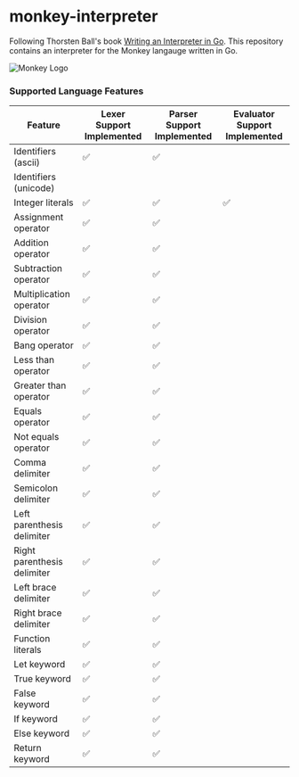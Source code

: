 # monkey-interpreter

Following Thorsten Ball's book [Writing an Interpreter in Go](https://interpreterbook.com/). This repository contains an interpreter for the Monkey langauge written in Go.

![Monkey Logo](https://interpreterbook.com/img/monkey_logo-d5171d15.png)

### Supported Language Features

|Feature|Lexer Support Implemented|Parser Support Implemented|Evaluator Support Implemented|
|-------|-------------------------|--------------------------|-----------------------------|
|Identifiers (ascii) |✅|✅| |
|Identifiers (unicode) | | | |
|Integer literals |✅|✅|✅|
|Assignment operator |✅|✅| |
|Addition operator |✅|✅| |
|Subtraction operator |✅|✅| |
|Multiplication operator |✅|✅| |
|Division operator |✅|✅| |
|Bang operator |✅|✅| |
|Less than operator |✅|✅| |
|Greater than operator |✅|✅| |
|Equals operator |✅|✅| |
|Not equals operator |✅|✅| |
|Comma delimiter |✅|✅| |
|Semicolon delimiter |✅|✅| |
|Left parenthesis delimiter |✅|✅| |
|Right parenthesis delimiter |✅|✅| |
|Left brace delimiter |✅|✅| |
|Right brace delimiter |✅|✅| |
|Function literals |✅|✅| |
|Let keyword |✅|✅| |
|True keyword |✅|✅| |
|False keyword |✅|✅| |
|If keyword |✅|✅| |
|Else keyword |✅|✅| |
|Return keyword |✅|✅| |
